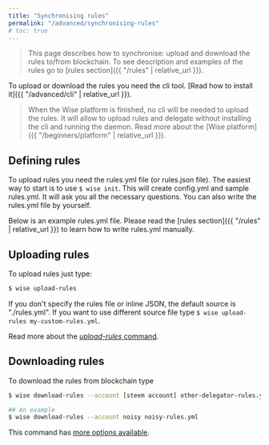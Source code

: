 ```yaml
---
title: "Synchronising rules"
permalink: "/advanced/synchronising-rules"
# toc: true
---
```


> This page describes how to synchronise: upload and download the rules to/from blockchain. To see 
> description and examples of the rules go to [rules section]({{ "/rules" | relative_url }}).



To upload or download the rules you need the cli tool. [Read how to install it]({{ "/advanced/cli" | relative_url }}). 

> When the Wise platform is finished, no cli will be needed to upload the rules. It will allow to upload rules and delegate without installing the cli and running the daemon. Read more about the [Wise platform]({{ "/beginners/platform" | relative_url }}).



## Defining rules

To upload rules you need the rules.yml file (or rules.json file). The easiest way to start is to use `$ wise init`. This will create config.yml and sample rules.yml. It will ask you all the necessary questions. You can also write the rules.yml file by yourself. 

Below is an example rules.yml file. Please read the [rules section]({{ "/rules" | relative_url }}) to learn how to write rules.yml manually.



## Uploading rules

To upload rules just type:

```bash
$ wise upload-rules
```

If you don't specify the rules file or inline JSON, the default source is "./rules.yml". If you want to use different source file type `$ wise upload-rules my-custom-rules.yml`.

Read more about the [*upload-rules* command](https://github.com/wise-team/steem-wise-cli/blob/master/README.md#uploading-rules-wise-upload-rules).





## Downloading rules

To download the rules from blockchain type

```bash
$ wise download-rules --account [steem account] other-delegator-rules.yml

## An example
$ wise download-rules --account noisy noisy-rules.yml
```

This command has [more options available](https://github.com/wise-team/steem-wise-cli/blob/master/README.md#downloading-rules-wise-download-rules).

